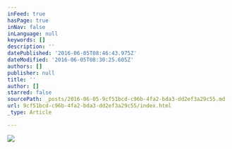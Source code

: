 ```yaml
---
inFeed: true
hasPage: true
inNav: false
inLanguage: null
keywords: []
description: ''
datePublished: '2016-06-05T08:46:43.975Z'
dateModified: '2016-06-05T08:30:25.605Z'
authors: []
publisher: null
title: ''
author: []
starred: false
sourcePath: _posts/2016-06-05-9cf51bcd-c96b-4fa2-bda3-dd2ef3a29c55.md
url: 9cf51bcd-c96b-4fa2-bda3-dd2ef3a29c55/index.html
_type: Article

---
```

![](https://the-grid-user-content.s3-us-west-2.amazonaws.com/6cb44cff-3436-4dc4-9f10-ccc2e0242561.jpg)